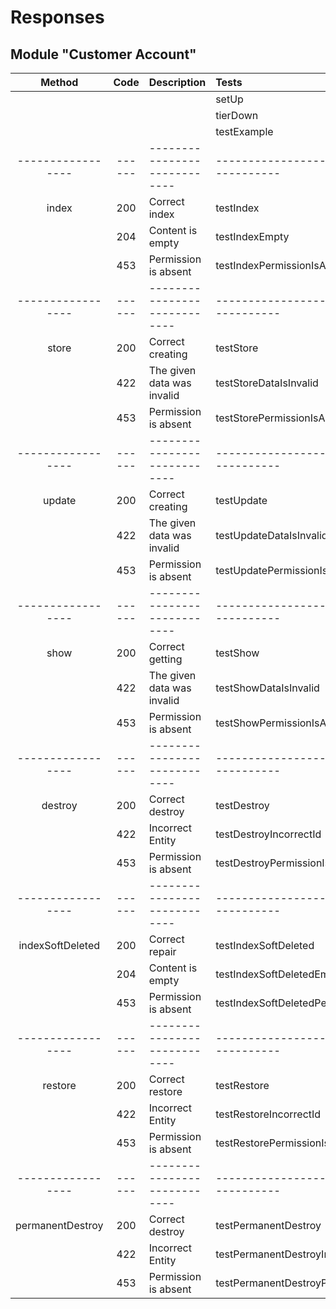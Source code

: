 # Responses
## Module "Customer Account"
| Method          | Code | Description                | Tests                                  |
|:---------------:|:----:|:---------------------------|:---------------------------------------|
|                 |      |                            | setUp                                  |
|                 |      |                            | tierDown                               |
|                 |      |                            | testExample                            |
|-----------------|------|----------------------------|----------------------------------------|
|index            |200   |Correct index               | testIndex                              |
|                 |204   |Content is empty            | testIndexEmpty                         |
|                 |453   |Permission is absent        | testIndexPermissionIsAbsent            |
|-----------------|------|----------------------------|----------------------------------------|
|store            |200   |Correct creating            | testStore                              |
|                 |422   |The given data was invalid  | testStoreDataIsInvalid                 |
|                 |453   |Permission is absent        | testStorePermissionIsAbsent            |
|-----------------|------|----------------------------|----------------------------------------|
|update           |200   |Correct creating            | testUpdate                             |
|                 |422   |The given data was invalid  | testUpdateDataIsInvalid                |
|                 |453   |Permission is absent        | testUpdatePermissionIsAbsent           |
|-----------------|------|----------------------------|----------------------------------------|
|show             |200   |Correct getting             | testShow                               |
|                 |422   |The given data was invalid  | testShowDataIsInvalid                  |
|                 |453   |Permission is absent        | testShowPermissionIsAbsent             |
|-----------------|------|----------------------------|----------------------------------------|
|destroy          |200   |Correct destroy             | testDestroy                            |
|                 |422   |Incorrect Entity            | testDestroyIncorrectId                 |
|                 |453   |Permission is absent        | testDestroyPermissionIsAbsent          |
|-----------------|------|----------------------------|----------------------------------------|
|indexSoftDeleted |200   |Correct repair              | testIndexSoftDeleted                   | 
|                 |204   |Content is empty            | testIndexSoftDeletedEmpty              | 
|                 |453   |Permission is absent        | testIndexSoftDeletedPermissionIsAbsent | 
|-----------------|------|----------------------------|----------------------------------------|
|restore          |200   |Correct restore             | testRestore                            |
|                 |422   |Incorrect Entity            | testRestoreIncorrectId                 |
|                 |453   |Permission is absent        | testRestorePermissionIsAbsent          |
|-----------------|------|----------------------------|----------------------------------------| 
|permanentDestroy |200   |Correct destroy             | testPermanentDestroy                   |
|                 |422   |Incorrect Entity            | testPermanentDestroyIncorrectId        |
|                 |453   |Permission is absent        | testPermanentDestroyPermissionIsAbsent |
